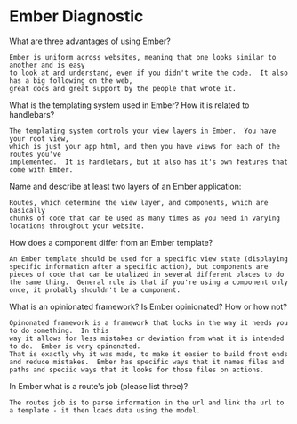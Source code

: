 # Ember Diagnostic

What are three advantages of using Ember?

```
Ember is uniform across websites, meaning that one looks similar to another and is easy
to look at and understand, even if you didn't write the code.  It also has a big following on the web,
great docs and great support by the people that wrote it.
```

What is the templating system used in Ember? How it is related to
handlebars?

```
The templating system controls your view layers in Ember.  You have your root view,
which is just your app html, and then you have views for each of the routes you've
implemented.  It is handlebars, but it also has it's own features that come with Ember.
```

Name and describe at least two layers of an Ember application:

```
Routes, which determine the view layer, and components, which are basically
chunks of code that can be used as many times as you need in varying locations throughout your website.
```

How does a component differ from an Ember template?

```
An Ember template should be used for a specific view state (displaying specific information after a specific action), but components are pieces of code that can be utalized in several different places to do the same thing.  General rule is that if you're using a component only once, it probably shouldn't be a component.
```

What is an opinionated framework? Is Ember opinionated? How or how not?

```
Opinonated framework is a framework that locks in the way it needs you to do something.  In this
way it allows for less mistakes or deviation from what it is intended to do.  Ember is very opinonated.
That is exactly why it was made, to make it easier to build front ends and reduce mistakes.  Ember has specific ways that it names files and paths and speciic ways that it looks for those files on actions.
```

In Ember what is a route's job (please list three)?

```
The routes job is to parse information in the url and link the url to a template - it then loads data using the model.
```
